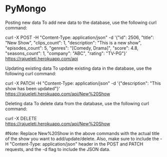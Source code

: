 # PyMongo



Posting new data
To add new data to the database, use the following curl command:

curl -X POST -H "Content-Type: application/json" -d '{"id": 2506, "title": "New Show", "clips_count": 1, "description": "This is a new show", "episodes_count": 5, "genres": "[Comedy, Drama]", "score": 4.8, "seasons_count": 1, "company": "ABC", "rating": "TV-PG"}' https://rajueleti.herokuapp.com/api



Updating existing data
To update existing data in the database, use the following curl command:


curl -X PATCH -H "Content-Type: application/json" -d '{"description": "This show has been updated"}' https://rajueleti.herokuapp.com/api/New%20Show

Deleting data
To delete data from the database, use the following curl command:


curl -X DELETE \
  https://rajueleti.herokuapp.com/api/New%20Show

#Note: Replace New%20Show in the above commands with the actual title of the show you want to add/update/delete. Also, make sure to include the -H "Content-Type: application/json" header in the POST and PATCH requests, and the -d flag to include the JSON data.
